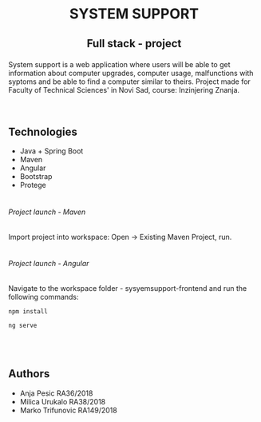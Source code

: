 # <p align="center"> SYSTEM SUPPORT </p> 
## <p align="center"> Full stack - project </p>
System support is a web application where users will be able to get information about computer upgrades, computer usage, malfunctions with syptoms and be able to find a computer similar to theirs. 
Project made for Faculty of Technical Sciences' in Novi Sad, course: Inzinjering Znanja. 
<br><br><br>
## Technologies <br>
- Java + Spring Boot
- Maven
- Angular
- Bootstrap
- Protege
<br><br>
###### Project launch - Maven
Import project into workspace: Open -> Existing Maven Project, run. <br> <br>
###### Project launch - Angular
Navigate to the workspace folder - sysyemsupport-frontend and run the following commands: <br>
~~~ 
npm install 
~~~
~~~
ng serve
~~~
<br><br>
## Authors 
- Anja Pesic RA36/2018
- Milica Urukalo RA38/2018
- Marko Trifunovic RA149/2018
